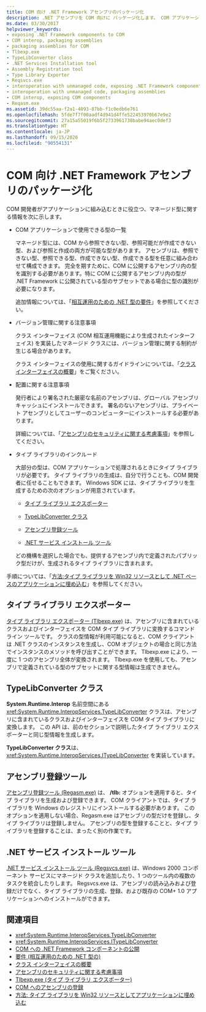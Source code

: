 ```yaml
---
title: COM 向け .NET Framework アセンブリのパッケージ化
description: .NET アセンブリを COM 向けに パッケージ化します。 COM アプリケーションで使用できる型の一覧、バージョン管理と配置の手順、およびタイプ ライブラリを収集します。
ms.date: 03/30/2017
helpviewer_keywords:
- exposing .NET Framework components to COM
- COM interop, packaging assemblies
- packaging assemblies for COM
- Tlbexp.exe
- TypeLibConverter class
- .NET Services Installation tool
- Assembly Registration tool
- Type Library Exporter
- Reqsvcs.exe
- interoperation with unmanaged code, exposing .NET Framework components
- interoperation with unmanaged code, packaging assemblies
- COM interop, exposing COM components
- Reqasm.exe
ms.assetid: 39dc55aa-f2a1-4093-87bb-f1c0edb6e761
ms.openlocfilehash: 5fde7f7f00aadf4d941d4ffe522453970b67e9e2
ms.sourcegitcommit: 27a15a55019f6b5f2733961738babe94aec0def3
ms.translationtype: HT
ms.contentlocale: ja-JP
ms.lasthandoff: 09/15/2020
ms.locfileid: "90554131"
---
```

# <a name="packaging-a-net-framework-assembly-for-com"></a>COM 向け .NET Framework アセンブリのパッケージ化

COM 開発者がアプリケーションに組み込むときに役立つ、マネージド型に関する情報を次に示します。

- COM アプリケーションで使用できる型の一覧

  マネージド型には、COM から参照できない型、参照可能だが作成できない型、および参照と作成の両方が可能な型があります。 アセンブリは、参照できない型、参照できる型、作成できない型、作成できる型を任意に組み合わせて構成できます。 完全を期すために、COM に公開するアセンブリ内の型を識別する必要があります。特に COM に公開するアセンブリ内の型が .NET Framework に公開されている型のサブセットである場合に型の識別が必要になります。

  追加情報については、「[相互運用のための .NET 型の要件](../../standard/native-interop/qualify-net-types-for-interoperation.md)」を参照してください。

- バージョン管理に関する注意事項

  クラス インターフェイス (COM 相互運用機能により生成されたインターフェイス) を実装したマネージド クラスには、バージョン管理に関する制約が生じる場合があります。

  クラス インターフェイスの使用に関するガイドラインについては、「[クラス インターフェイスの概要](../../standard/native-interop/com-callable-wrapper.md#introducing-the-class-interface)」をご覧ください。

- 配置に関する注意事項

  発行者により署名された厳密な名前のアセンブリは、グローバル アセンブリ キャッシュにインストールできます。 署名のないアセンブリは、プライベート アセンブリとしてユーザーのコンピューターにインストールする必要があります。

  詳細については、「[アセンブリのセキュリティに関する考慮事項](../../standard/assembly/security-considerations.md)」を参照してください。

- タイプ ライブラリのインクルード

  大部分の型は、COM アプリケーションで処理されるときにタイプ ライブラリが必要です。 タイプ ライブラリの生成は、自分で行うことも、COM 開発者に任せることもできます。 Windows SDK には、タイプ ライブラリを生成するための次のオプションが用意されています。

  - [タイプ ライブラリ エクスポーター](#cpconpackagingassemblyforcomanchor1)

  - [TypeLibConverter クラス](#cpconpackagingassemblyforcomanchor2)

  - [アセンブリ登録ツール](#cpconpackagingassemblyforcomanchor3)

  - [.NET サービス インストール ツール](#cpconpackagingassemblyforcomanchor4)

  どの機構を選択した場合でも、提供するアセンブリ内で定義されたパブリック型だけが、生成されるタイプ ライブラリに含まれます。

手順については、「[方法:タイプ ライブラリを Win32 リソースとして .NET ベースのアプリケーションに埋め込む](/previous-versions/dotnet/netframework-4.0/ww9a897z(v=vs.100))」を参照してください。

<a name="cpconpackagingassemblyforcomanchor1"></a>

## <a name="type-library-exporter"></a>タイプ ライブラリ エクスポーター

[タイプ ライブラリ エクスポーター (Tlbexp.exe)](../tools/tlbexp-exe-type-library-exporter.md) は、アセンブリに含まれているクラスおよびインターフェイスを COM タイプ ライブラリに変換するコマンド ライン ツールです。 クラスの型情報が利用可能になると、COM クライアントは .NET クラスのインスタンスを生成し、COM オブジェクトの場合と同じ方法でインスタンスのメソッドを呼び出すことができます。 Tlbexp.exe により、一度に 1 つのアセンブリ全体が変換されます。 Tlbexp.exe を使用しても、アセンブリで定義されている型のサブセットに関する型情報は生成できません。

<a name="cpconpackagingassemblyforcomanchor2"></a>

## <a name="typelibconverter-class"></a>TypeLibConverter クラス

**System.Runtime.Interop** 名前空間にある <xref:System.Runtime.InteropServices.TypeLibConverter> クラスは、アセンブリに含まれているクラスおよびインターフェイスを COM タイプ ライブラリに変換します。 この API は、前のセクションで説明したタイプ ライブラリ エクスポーターと同じ型情報を生成します。

**TypeLibConverter クラス**は、<xref:System.Runtime.InteropServices.ITypeLibConverter> を実装しています。

<a name="cpconpackagingassemblyforcomanchor3"></a>

## <a name="assembly-registration-tool"></a>アセンブリ登録ツール

[アセンブリ登録ツール (Regasm.exe)](../tools/regasm-exe-assembly-registration-tool.md) は、 **/tlb:** オプションを適用すると、タイプ ライブラリを生成および登録できます。 COM クライアントでは、タイプ ライブラリを Windows のレジストリにインストールする必要があります。 このオプションを適用しない場合、Regasm.exe はアセンブリの型だけを登録し、タイプ ライブラリは登録しません。 アセンブリの型を登録することと、タイプ ライブラリを登録することは、まったく別の作業です。

<a name="cpconpackagingassemblyforcomanchor4"></a>

## <a name="net-services-installation-tool"></a>.NET サービス インストール ツール

[.NET サービス インストール ツール (Regsvcs.exe)](../tools/regsvcs-exe-net-services-installation-tool.md) は、Windows 2000 コンポーネント サービスにマネージド クラスを追加したり、1 つのツール内の複数のタスクを統合したりします。 Regsvcs.exe は、アセンブリの読み込みおよび登録だけでなく、タイプ ライブラリの生成、登録、および既存の COM+ 1.0 アプリケーションへのインストールができます。

## <a name="see-also"></a>関連項目

- <xref:System.Runtime.InteropServices.TypeLibConverter>
- <xref:System.Runtime.InteropServices.ITypeLibConverter>
- [COM への .NET Framework コンポーネントの公開](exposing-dotnet-components-to-com.md)
- [要件 (相互運用のための .NET 型の)](../../standard/native-interop/qualify-net-types-for-interoperation.md)
- [クラス インターフェイスの概要](../../standard/native-interop/com-callable-wrapper.md#introducing-the-class-interface)
- [アセンブリのセキュリティに関する考慮事項](../../standard/assembly/security-considerations.md)
- [Tlbexp.exe (タイプ ライブラリ エクスポーター)](../tools/tlbexp-exe-type-library-exporter.md)
- [COM へのアセンブリの登録](registering-assemblies-with-com.md)
- [方法: タイプ ライブラリを Win32 リソースとしてアプリケーションに埋め込む](/previous-versions/dotnet/netframework-4.0/ww9a897z(v=vs.100))
